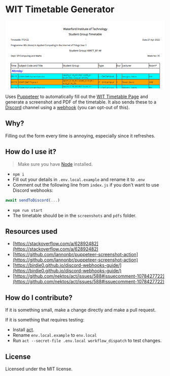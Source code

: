 # WIT Timetable Generator

![Example](.github/example/example.png)

Uses [Puppeteer](https://pptr.dev/) to automatically fill out the [WIT Timetable Page](http://studentssp.wit.ie/Timetables/StudentGroupTT.aspx) and generate a screenshot and PDF of the timetable. It also sends these to a [Discord](https://discord.com/) channel using a [webhook](https://support.discord.com/hc/en-us/articles/228383668-Intro-to-Webhooks) (you can opt-out of this).

## Why?

Filling out the form every time is annoying, especially since it refreshes.

## How do I use it?

> Make sure you have [Node](https://nodejs.org/en/) installed.

* `npm i`
* Fill out your details in `.env.local.example` and rename it to `.env`
* Comment out the following line from `index.js` if you don't want to use Discord webhooks:

```js
await sendToDiscord(...)
```

* `npm run start`
* The timetable should be in the `screenshots` and `pdfs` folder.

## Resources used

* [https://stackoverflow.com/a/62892482](https://stackoverflow.com/a/62892482)
* [https://github.com/lannonbr/puppeteer-screenshot-action](https://github.com/lannonbr/puppeteer-screenshot-action)
* [https://birdie0.github.io/discord-webhooks-guide/](https://birdie0.github.io/discord-webhooks-guide/)
* [https://github.com/nektos/act/issues/588#issuecomment-1078427722](https://github.com/nektos/act/issues/588#issuecomment-1078427722)

## How do I contribute?

If it is something small, make a change directly and make a pull request.

If it is something that requires testing:

* Install [act](https://github.com/nektos/act).
* Rename `env.local.example` to `env.local`
* Run `act --secret-file .env.local workflow_dispatch` to test changes.

## License

Licensed under the MIT license.
